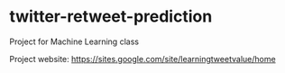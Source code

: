 twitter-retweet-prediction
==========================

Project for Machine Learning class

Project website: https://sites.google.com/site/learningtweetvalue/home
